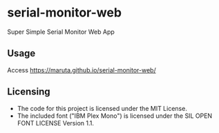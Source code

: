 # serial-monitor-web
Super Simple Serial Monitor Web App

## Usage
Access https://maruta.github.io/serial-monitor-web/

## Licensing
* The code for this project is licensed under the MIT License.
* The included font ("IBM Plex Mono") is licensed under the SIL OPEN FONT LICENSE Version 1.1.
